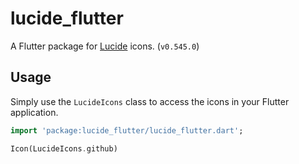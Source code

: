 # lucide_flutter

A Flutter package for [Lucide](https://lucide.dev/) icons. (`v0.545.0`)

## Usage

Simply use the `LucideIcons` class to access the icons in your Flutter application.

```dart
import 'package:lucide_flutter/lucide_flutter.dart';

Icon(LucideIcons.github)
```